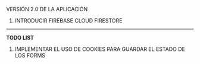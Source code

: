 VERSIÓN 2.0 DE LA APLICACIÓN

1. INTRODUCIR FIREBASE CLOUD FIRESTORE

---
**TODO LIST**
1. IMPLEMENTAR EL USO DE COOKIES PARA GUARDAR EL ESTADO DE LOS FORMS
